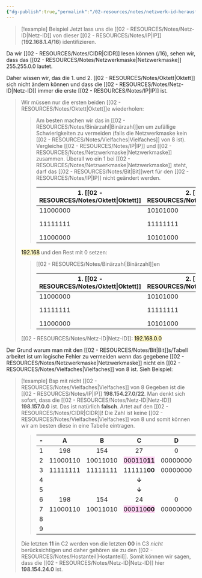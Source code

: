 ```yaml
---
{"dg-publish":true,"permalink":"/02-resources/notes/netzwerk-id-herausfinden/","tags":["netzwerk/ip/ipv4"],"updated":"2024-07-30T08:43:13.000+02:00"}
---
```


>[!example] Beispiel
>Jetzt lass uns die [[02 - RESOURCES/Notes/Netz-ID\|Netz-ID]] von dieser [[02 - RESOURCES/Notes/IP\|IP]] (**192.168.1.4/16**) identifizieren.
>
Da wir [[02 - RESOURCES/Notes/CIDR\|CIDR]] lesen können (/16), sehen wir, dass das [[02 - RESOURCES/Notes/Netzwerkmaske\|Netzwerkmaske]] 255.255.0.0 lautet.
>
Daher wissen wir, das die 1. und 2. [[02 - RESOURCES/Notes/Oktett\|Oktett]] sich nicht ändern können und dass die [[02 - RESOURCES/Notes/Netz-ID\|Netz-ID]] immer die erste [[02 - RESOURCES/Notes/IP\|IP]] ist. 
>Wir müssen nur die ersten beiden [[02 - RESOURCES/Notes/Oktett\|Oktett]]e wiederholen: 
>
>> Am besten machen wir das in [[02 - RESOURCES/Notes/Binärzahl\|Binärzahl]]en um zufällige Schwierigkeiten zu vermeiden (falls die Netzwerkmaske kein [[02 - RESOURCES/Notes/Vielfaches\|Vielfaches]] von 8 ist).
>>Vergleiche [[02 - RESOURCES/Notes/IP\|IP]] und [[02 - RESOURCES/Notes/Netzwerkmaske\|Netzwerkmaske]]  zusammen. Überall wo ein 1 bei [[02 - RESOURCES/Notes/Netzwerkmaske\|Netzwerkmaske]] steht, darf das [[02 - RESOURCES/Notes/Bit\|Bit]]wert für den [[02 - RESOURCES/Notes/IP\|IP]] nicht geändert werden.
>>
>> 
>>| 1. [[02 - RESOURCES/Notes/Oktett\|Oktett]]    | 2. [[02 - RESOURCES/Notes/Oktett\|Oktett]]    | 3. [[02 - RESOURCES/Notes/Oktett\|Oktett]] | 4. [[02 - RESOURCES/Notes/Oktett\|Oktett]] | Inhalt |
>>| --- | --- |---| --- | ---|
>>|  11000000   |  10101000  | 00000000  |  00000000   | [[02 - RESOURCES/Notes/IP\|IP]] |
>>|  11111111   |  11111111  | 00000000  |  00000000   | [[02 - RESOURCES/Notes/Netzwerkmaske\|Netzwerkmaske]] |
>>|  11000000   |  10101000  | | |**[[02 - RESOURCES/Notes/IP\|IP]] unveränderbar**|
>
><mark style="background: #FFF3A3A6;">192.168</mark>
>und den Rest mit 0 setzen:
>
>> [[02 - RESOURCES/Notes/Binärzahl\|Binärzahl]]en
>> 
>>| 1. [[02 - RESOURCES/Notes/Oktett\|Oktett]]    | 2. [[02 - RESOURCES/Notes/Oktett\|Oktett]]    | 3. [[02 - RESOURCES/Notes/Oktett\|Oktett]] | 4. [[02 - RESOURCES/Notes/Oktett\|Oktett]] | Inhalt |
>>| --- | --- |---| --- | ---|
>>|  11000000   |  10101000  |  <mark style="background: #BBFABBA6;">00000000 </mark> |  <mark style="background: #BBFABBA6;">00000000</mark>   | [[02 - RESOURCES/Notes/IP\|IP]] |
>>|  11111111   |  11111111  |  00000000 |  00000000   | [[02 - RESOURCES/Notes/Netzwerkmaske\|Netzwerkmaske]] |
>>|  11000000   |  10101000  |  <mark style="background: #BBFABBA6;">00000000</mark> |  <mark style="background: #BBFABBA6;">00000000</mark>   | **[[02 - RESOURCES/Notes/IP\|IP]] unveränderbar** |
>
> [[02 - RESOURCES/Notes/Netz-ID\|Netz-ID]]: <mark style="background: #FFF3A3A6;">192.168.0.0</mark>

Der Grund warum man mit den [[02 - RESOURCES/Notes/Bit\|Bit]]s/Tabell arbeitet ist um logische Fehler zu vermeiden wenn das gegebene  [[02 - RESOURCES/Notes/Netzwerkmaske\|Netzwerkmaske]] nicht ein [[02 - RESOURCES/Notes/Vielfaches\|Vielfaches]] von 8 ist.
Sieh Beispiel:

>[!example] Bsp mit nicht [[02 - RESOURCES/Notes/Vielfaches\|Vielfaches]] von 8
>Gegeben ist die [[02 - RESOURCES/Notes/IP\|IP]]  **198.154.27.0/22**.
>Man denkt sich sofort, dass die [[02 - RESOURCES/Notes/Netz-ID\|Netz-ID]] **198.157.0.0** ist.
>Das ist natürlich **falsch**. Artet auf den [[02 - RESOURCES/Notes/CIDR\|CIDR]]! Die Zahl ist keine [[02 - RESOURCES/Notes/Vielfaches\|Vielfaches]] von 8 und somit können wir am besten diese in eine Tabelle eintragen.
>
>>|  -  |    A     |    B     |        C        |    D     |  E  | 
>>| :-: | :------: | :------: | :-------------: | :------: | :-: | 
>>|  1  |   198    |   154    |       27        |    0     |     |     
>>|  2  | 11000110 | 10011010 |  <mark style="background: #FFB8EBA6;">000110**11**</mark>   | 00000000 |     |
>>|  3  | 11111111 | 11111111 |  111111**00**   | 00000000 | /22 |     
>>|  4  |          |          | **↓** |          |     | 
>>|  5  |          |          | **↓** |          |     | 
>>|  6  |   198    |   154    |       24        |    0     |     |
>>|  7  | 11000110 | 10011010 |  <mark style="background: #FFB8EBA6;">000110**00**</mark>   | 00000000 |     |
>>|  8  |          |          |                 |          |     |
>>|  9  |          |          |                 |          |     |
>
>Die letzten **11** in C2 werden von die letzten **00** in C3 *nicht* berücksichtigen und daher gehören sie zu den [[02 - RESOURCES/Notes/Hostanteil\|Hostanteil]].
>Somit können wir sagen, dass die [[02 - RESOURCES/Notes/Netz-ID\|Netz-ID]] hier **198.154.24.0** ist.
